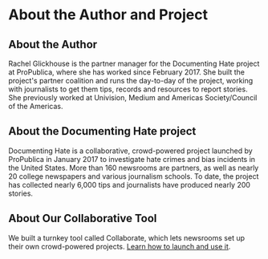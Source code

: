 # About the Author and Project

## About the Author

Rachel Glickhouse is the partner manager for the Documenting Hate project at ProPublica, where she has worked since February 2017. She built the project's partner coalition and runs the day-to-day of the project, working with journalists to get them tips, records and resources to report stories. She previously worked at Univision, Medium and Americas Society/Council of the Americas.

## About the Documenting Hate project

Documenting Hate is a collaborative, crowd-powered project launched by ProPublica in January 2017 to investigate hate crimes and bias incidents in the United States. More than 160 newsrooms are partners, as well as nearly 20 college newspapers and various journalism schools. To date, the project has collected nearly 6,000 tips and journalists have produced nearly 200 stories.

## About Our Collaborative Tool

We built a turnkey tool called Collaborate, which lets newsrooms set up their own crowd-powered projects. [Learn how to launch and use it](https://propublica.gitbook.io/collaborate-user-manual/).

